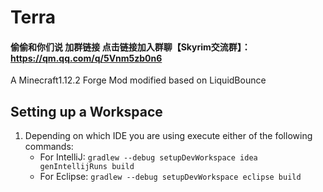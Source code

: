 # Terra
#### 偷偷和你们说 加群链接 点击链接加入群聊【Skyrim交流群】：https://qm.qq.com/q/5Vnm5zb0n6
A Minecraft1.12.2 Forge Mod modified based on LiquidBounce

## Setting up a Workspace
1. Depending on which IDE you are using execute either of the following commands:
   - For IntelliJ: `gradlew --debug setupDevWorkspace idea genIntellijRuns build`
   - For Eclipse: `gradlew --debug setupDevWorkspace eclipse build`
